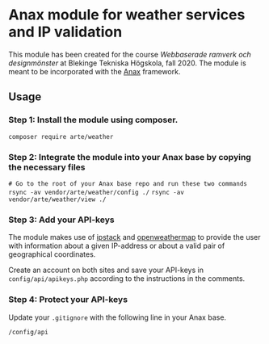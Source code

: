 Anax module for weather services and IP validation
==================================================

This module has been created for the course *Webbaserade ramverk och designmönster* at Blekinge Tekniska Högskola, fall 2020. The module is meant to be incorporated with the [Anax](https://github.com/canax/anax-ramverk1-me) framework.

## Usage

### Step 1: Install the module using composer.

`composer require arte/weather`

### Step 2: Integrate the module into your Anax base by copying the necessary files

`# Go to the root of your Anax base repo and run these two commands`
`rsync -av vendor/arte/weather/config ./`
`rsync -av vendor/arte/weather/view ./`

### Step 3: Add your API-keys

The module makes use of [ipstack](https://ipstack.com/) and [openweathermap](https://openweathermap.org/) to provide the user with information about a given IP-address or about a valid pair of geographical coordinates.

Create an account on both sites and save your API-keys in `config/api/apikeys.php` according to the instructions in the comments.

### Step 4: Protect your API-keys

Update your `.gitignore` with the following line in your Anax base.

`/config/api`
